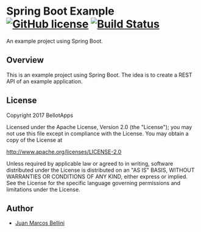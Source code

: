 # Spring Boot Example [![GitHub license](https://img.shields.io/badge/license-Apache%20License%202.0-blue.svg?style=flat)](http://www.apache.org/licenses/LICENSE-2.0) [![Build Status](https://travis-ci.org/juanmbellini/spring-boot-example.svg?branch=master)](https://travis-ci.org/juanmbellini/spring-boot-example)

An example project using Spring Boot.

## Overview

This is an example project using Spring Boot. The idea is to create a REST API of an example application.

## License

Copyright 2017 BellotApps

Licensed under the Apache License, Version 2.0 (the "License");
you may not use this file except in compliance with the License.
You may obtain a copy of the License at

   http://www.apache.org/licenses/LICENSE-2.0

Unless required by applicable law or agreed to in writing, software
distributed under the License is distributed on an "AS IS" BASIS,
WITHOUT WARRANTIES OR CONDITIONS OF ANY KIND, either express or implied.
See the License for the specific language governing permissions and
limitations under the License.

## Author
* [Juan Marcos Bellini](https://github.com/juanmbellini)